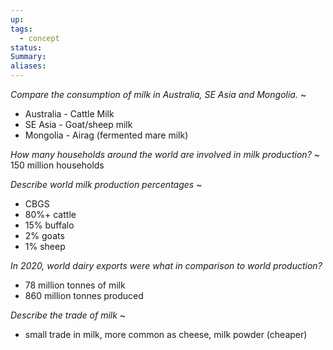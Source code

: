 ```yaml
---
up: 
tags:
  - concept
status: 
Summary:
aliases:
---
```

*Compare the consumption of milk in Australia, SE Asia and Mongolia.*
~
- Australia - Cattle Milk
- SE Asia - Goat/sheep milk
- Mongolia - Airag (fermented mare milk)
<!--SR:!2025-03-13,3,268-->

*How many households around the world are involved in milk production?*
~
150 million households
<!--SR:!2025-03-11,1,230-->

*Describe world milk production percentages*
~
- CBGS
- 80%+ cattle
- 15% buffalo
- 2% goats
- 1% sheep
<!--SR:!2025-03-12,2,248-->

*In 2020, world dairy exports were what in comparison to world production?*
- 78 million tonnes of milk
- 860 million tonnes produced

*Describe the trade of milk*
~
- small trade in milk, more common as cheese, milk powder (cheaper)
<!--SR:!2025-03-13,3,250-->
